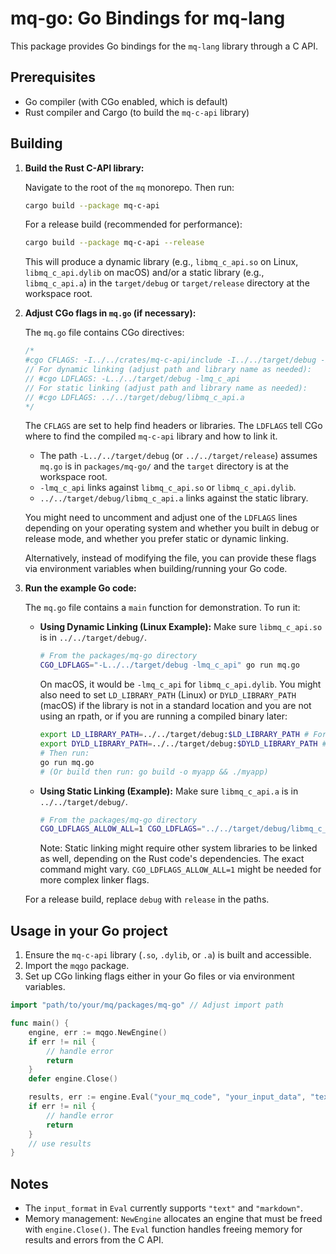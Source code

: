 # mq-go: Go Bindings for mq-lang

This package provides Go bindings for the `mq-lang` library through a C API.

## Prerequisites

- Go compiler (with CGo enabled, which is default)
- Rust compiler and Cargo (to build the `mq-c-api` library)

## Building

1.  **Build the Rust C-API library:**

    Navigate to the root of the `mq` monorepo. Then run:
    ```bash
    cargo build --package mq-c-api
    ```
    For a release build (recommended for performance):
    ```bash
    cargo build --package mq-c-api --release
    ```
    This will produce a dynamic library (e.g., `libmq_c_api.so` on Linux, `libmq_c_api.dylib` on macOS) and/or a static library (e.g., `libmq_c_api.a`) in the `target/debug` or `target/release` directory at the workspace root.

2.  **Adjust CGo flags in `mq.go` (if necessary):**

    The `mq.go` file contains CGo directives:
    ```go
    /*
    #cgo CFLAGS: -I../../crates/mq-c-api/include -I../../target/debug -I../../target/release
    // For dynamic linking (adjust path and library name as needed):
    // #cgo LDFLAGS: -L../../target/debug -lmq_c_api
    // For static linking (adjust path and library name as needed):
    // #cgo LDFLAGS: ../../target/debug/libmq_c_api.a
    */
    ```
    The `CFLAGS` are set to help find headers or libraries. The `LDFLAGS` tell CGo where to find the compiled `mq-c-api` library and how to link it.
    - The path `-L../../target/debug` (or `../../target/release`) assumes `mq.go` is in `packages/mq-go/` and the `target` directory is at the workspace root.
    - `-lmq_c_api` links against `libmq_c_api.so` or `libmq_c_api.dylib`.
    - `../../target/debug/libmq_c_api.a` links against the static library.

    You might need to uncomment and adjust one of the `LDFLAGS` lines depending on your operating system and whether you built in debug or release mode, and whether you prefer static or dynamic linking.

    Alternatively, instead of modifying the file, you can provide these flags via environment variables when building/running your Go code.

3.  **Run the example Go code:**

    The `mq.go` file contains a `main` function for demonstration. To run it:

    *   **Using Dynamic Linking (Linux Example):**
        Make sure `libmq_c_api.so` is in `../../target/debug/`.
        ```bash
        # From the packages/mq-go directory
        CGO_LDFLAGS="-L../../target/debug -lmq_c_api" go run mq.go
        ```
        On macOS, it would be `-lmq_c_api` for `libmq_c_api.dylib`. You might also need to set `LD_LIBRARY_PATH` (Linux) or `DYLD_LIBRARY_PATH` (macOS) if the library is not in a standard location and you are not using an rpath, or if you are running a compiled binary later:
        ```bash
        export LD_LIBRARY_PATH=../../target/debug:$LD_LIBRARY_PATH # For Linux
        export DYLD_LIBRARY_PATH=../../target/debug:$DYLD_LIBRARY_PATH # For macOS
        # Then run:
        go run mq.go
        # (Or build then run: go build -o myapp && ./myapp)
        ```

    *   **Using Static Linking (Example):**
        Make sure `libmq_c_api.a` is in `../../target/debug/`.
        ```bash
        # From the packages/mq-go directory
        CGO_LDFLAGS_ALLOW_ALL=1 CGO_LDFLAGS="../../target/debug/libmq_c_api.a" go run mq.go
        ```
        Note: Static linking might require other system libraries to be linked as well, depending on the Rust code's dependencies. The exact command might vary. `CGO_LDFLAGS_ALLOW_ALL=1` might be needed for more complex linker flags.

    For a release build, replace `debug` with `release` in the paths.

## Usage in your Go project

1.  Ensure the `mq-c-api` library (`.so`, `.dylib`, or `.a`) is built and accessible.
2.  Import the `mqgo` package.
3.  Set up CGo linking flags either in your Go files or via environment variables.

```go
import "path/to/your/mq/packages/mq-go" // Adjust import path

func main() {
    engine, err := mqgo.NewEngine()
    if err != nil {
        // handle error
        return
    }
    defer engine.Close()

    results, err := engine.Eval("your_mq_code", "your_input_data", "text") // or "markdown"
    if err != nil {
        // handle error
        return
    }
    // use results
}

```

## Notes
*   The `input_format` in `Eval` currently supports `"text"` and `"markdown"`.
*   Memory management: `NewEngine` allocates an engine that must be freed with `engine.Close()`. The `Eval` function handles freeing memory for results and errors from the C API.
